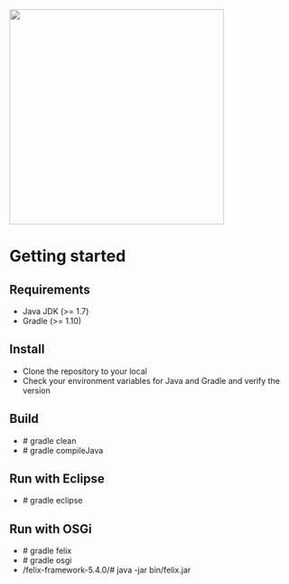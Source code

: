 <img width="380px" src='https://raw.githubusercontent.com/dschachinger/colibri/master/misc/img/logo_full.png'/>

# Getting started

## Requirements
  * Java JDK (>= 1.7)
  * Gradle (>= 1.10)

## Install
  * Clone the repository to your local <colibri-dir>
  * Check your environment variables for Java and Gradle and verify the version

## Build
  * <colibri-dir># gradle clean
  * <colibri-dir># gradle compileJava

## Run with Eclipse
  * <colibri-dir># gradle eclipse

## Run with OSGi
  * <colibri-dir># gradle felix
  * <colibri-dir># gradle osgi
  * <colibri-dir>/felix-framework-5.4.0/# java -jar bin/felix.jar


